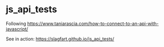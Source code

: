 # js_api_tests
Following https://www.taniarascia.com/how-to-connect-to-an-api-with-javascript/

See in action:
https://slagfart.github.io/js_api_tests/